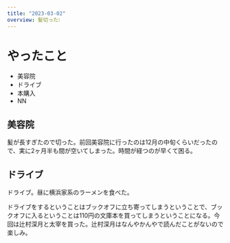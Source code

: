 ```yaml
---
title: "2023-03-02"
overview: 髪切った❕
---
```


# やったこと

- 美容院
- ドライブ
- 本購入
- NN

## 美容院

髪が長すぎたので切った。前回美容院に行ったのは12月の中旬くらいだったので、実に2ヶ月半も間が空いてしまった。時間が経つのが早くて困る。

## ドライブ

ドライブ。昼に横浜家系のラーメンを食べた。

ドライブをするということはブックオフに立ち寄ってしまうということで、ブックオフに入るということは110円の文庫本を買ってしまうということになる。今回は辻村深月と太宰を買った。辻村深月はなんやかんやで読んだことがないので楽しみ。
